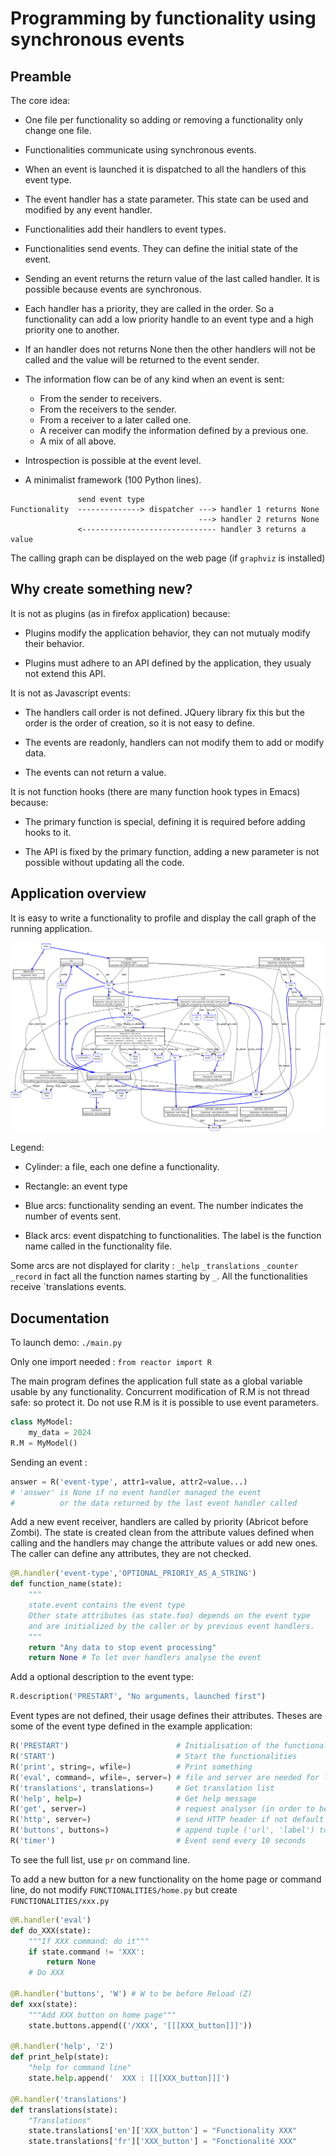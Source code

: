 # Programming by functionality using synchronous events

## Preamble

The core idea:

   * One file per functionality so adding or removing a functionality
     only change one file.

   * Functionalities communicate using synchronous events.

   * When an event is launched it is dispatched to all the handlers
     of this event type.

   * The event handler has a state parameter.
     This state can be used and modified by any event handler.

   * Functionalities add their handlers to event types.

   * Functionalities send events. They can define the initial state of the event.

   * Sending an event returns the return value of the last called handler.
     It is possible because events are synchronous.

   * Each handler has a priority, they are called in the order.
     So a functionality can add a low priority handle to an event type
     and a high priority one to another.
    
   * If an handler does not returns None then the other handlers
     will not be called and the value will be returned to
     the event sender.

   * The information flow can be of any kind when an event is sent:

       * From the sender to receivers.
       * From the receivers to the sender.
       * From a receiver to a later called one.
       * A receiver can modify the information defined by a previous one.
       * A mix of all above.

   * Introspection is possible at the event level.

   * A minimalist framework (100 Python lines).

```
               send event type
Functionality  --------------> dispatcher ---> handler 1 returns None
                                          ---> handler 2 returns None
               <------------------------------ handler 3 returns a value
```

The calling graph can be displayed on the web page (if `graphviz` is installed)

## Why create something new?

It is not as plugins (as in firefox application) because:

  * Plugins modify the application behavior,
    they can not mutualy modify their behavior.
  
  * Plugins must adhere to an API defined by the application,
    they usualy not extend this API.

It is not as Javascript events:

  * The handlers call order is not defined.
    JQuery library fix this but the order is the order of creation,
    so it is not easy to define.

  * The events are readonly, handlers can not modify them to add
    or modify data.

  * The events can not return a value.

It is not function hooks (there are many function hook types in Emacs) because:

  * The primary function is special,
    defining it is required before adding hooks to it.

  * The API is fixed by the primary function,
    adding a new parameter is not possible without updating all the code.

## Application overview

It is easy to write a functionality to profile and display the call graph
of the running application.

![Application call graph](graph.svg)

Legend:

   * Cylinder: a file, each one define a functionality.

   * Rectangle: an event type

   * Blue arcs: functionality sending an event.
     The number indicates the number of events sent.

   * Black arcs: event dispatching to functionalities.
     The label is the function name called in the functionality file.

Some arcs are not displayed for clarity : `_help` `_translations` `_counter` `_record`
in fact all the function names starting by `_`.
All the functionalities receive `translations events.

## Documentation

To launch demo:  `./main.py`

Only one import needed : `from reactor import R`

The main program defines the application full state as a global variable
usable by any functionality.
Concurrent modification of R.M is not thread safe: so protect it.
Do not use R.M is it is possible to use event parameters.

```python
class MyModel:
    my_data = 2024
R.M = MyModel()
```

Sending an event :

```python
answer = R('event-type', attr1=value, attr2=value...)
# 'answer' is None if no event handler managed the event
#          or the data returned by the last event handler called
```

Add a new event receiver, handlers are called by priority (Abricot before Zombi).
The state is created clean from the attribute values defined when calling
and the handlers may change the attribute values or add new ones.
The caller can define any attributes, they are not checked.

```python
@R.handler('event-type','OPTIONAL_PRIORIY_AS_A_STRING')
def function_name(state):
    """
    state.event contains the event type
    Other state attributes (as state.foo) depends on the event type
    and are initialized by the caller or by previous event handlers.
    """
    return "Any data to stop event processing"
    return None # To let over handlers analyse the event
```

Add a optional description to the event type:
```python
R.description('PRESTART', "No arguments, launched first")
```

Event types are not defined, their usage defines their attributes.
Theses are some of the event type defined in the example application:

```python
R('PRESTART')                        # Initialisation of the functionalities
R('START')                           # Start the functionalities
R('print', string=, wfile=)          # Print something
R('eval', command=, wfile=, server=) # file and server are needed for live log
R('translations', translations=)     # Get translation list
R('help', help=)                     # Get help message
R('get', server=)                    # request analyser (in order to be stackable)
R('http', server=)                   # send HTTP header if not default
R('buttons', buttons=)               # append tuple ('url', 'label') to add HTML buttons
R('timer')                           # Event send every 10 seconds
```

To see the full list, use `pr` on command line.

To add a new button for a new functionality on the home page or command line,
do not modify `FUNCTIONALITIES/home.py` but create `FUNCTIONALITIES/xxx.py`

```python
@R.handler('eval')
def do_XXX(state):
    """If XXX command: do it"""
    if state.command != 'XXX':
        return None
    # Do XXX

@R.handler('buttons', 'W') # W to be before Reload (Z)
def xxx(state):
    """Add XXX button on home page"""
    state.buttons.append(('/XXX', '[[[XXX_button]]]'))

@R.handler('help', 'Z')
def print_help(state):
    "help for command line"
    state.help.append('  XXX : [[[XXX_button]]]')

@R.handler('translations')
def translations(state):
    "Translations"
    state.translations['en']['XXX_button'] = "Functionality XXX"
    state.translations['fr']['XXX_button'] = "Fonctionalité XXX"
```
